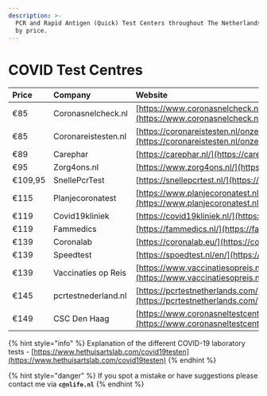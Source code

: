 ```yaml
---
description: >-
  PCR and Rapid Antigen (Quick) Test Centers throughout The Netherlands sorted
  by price.
---
```


# COVID Test Centres

| **Price** | Company | Website |
| :--- | :--- | :--- |
| €85 | Coronasnelcheck.nl | [https://www.coronasnelcheck.nl/pcr-test/](https://www.coronasnelcheck.nl/pcr-test/) |
| €85 | Coronareistesten.nl | [https://coronareistesten.nl/onze-testen/pcr-test/](https://coronareistesten.nl/onze-testen/pcr-test/) |
| €89 | Carephar | [https://carephar.nl/](https://carephar.nl/) |
| €95 | Zorg4ons.nl | [https://www.zorg4ons.nl/](https://www.zorg4ons.nl/) |
| €109,95 | SnellePcrTest  | [https://snellepcrtest.nl/](https://snellepcrtest.nl/) |
| €115 | Planjecoronatest | [https://www.planjecoronatest.nl/](https://www.planjecoronatest.nl/) |
| €119 | Covid19kliniek | [https://covid19kliniek.nl/](https://covid19kliniek.nl/) |
| €119 | Fammedics | [https://fammedics.nl/](https://fammedics.nl/) |
| €139 | Coronalab | [https://coronalab.eu/](https://coronalab.eu/) |
| €139 | Speedtest | [https://spoedtest.nl/en/](https://spoedtest.nl/en/) |
| €139 | Vaccinaties op Reis | [https://www.vaccinatiesopreis.nl/](https://www.vaccinatiesopreis.nl/) |
| €145 | pcrtestnederland.nl | [https://pcrtestnetherlands.com/](https://pcrtestnetherlands.com/) |
| €149 | CSC Den Haag | [https://www.coronasneltestcentrumdenhaag.nl/testaanbod/](https://www.coronasneltestcentrumdenhaag.nl/testaanbod/) |

{% hint style="info" %}
Explanation of the different COVID-19 laboratory tests - [https://www.hethuisartslab.com/covid19testen](https://www.hethuisartslab.com/covid19testen) 
{% endhint %}

{% hint style="danger" %}
If you spot a mistake or have suggestions please contact me via **`c@nlife.nl`**
{% endhint %}



